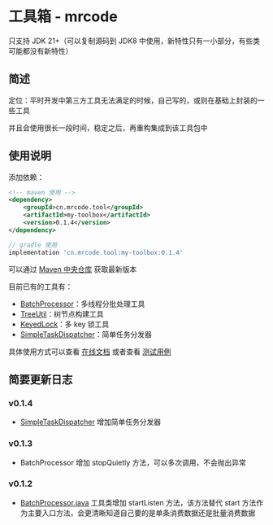 # 工具箱 - mrcode

只支持 JDK 21+（可以复制源码到 JDK8 中使用，新特性只有一小部分，有些类可能都没有新特性）

## 简述
定位：平时开发中第三方工具无法满足的时候，自己写的，或则在基础上封装的一些工具

并且会使用很长一段时间，稳定之后，再重构集成到该工具包中

## 使用说明
添加依赖：

```xml
<!-- maven 使用 -->
<dependency>
    <groupId>cn.mrcode.tool</groupId>
    <artifactId>my-toolbox</artifactId>
    <version>0.1.4</version>
</dependency>
```
```groovy
// gradle 使用
implementation 'cn.mrcode.tool:my-toolbox:0.1.4'
```
可以通过 [Maven 中央仓库](https://central.sonatype.com/artifact/cn.mrcode.tool/my-toolbox) 获取最新版本

目前已有的工具有：
- [BatchProcessor](src%2Fmain%2Fjava%2Fcn%2Fmrcode%2Ftool%2Fmytoolbox%2Fthread%2FBatchProcessor.java)：多线程分批处理工具
- [TreeUtil](src%2Fmain%2Fjava%2Fcn%2Fmrcode%2Ftool%2Fmytoolbox%2Flang%2Ftree%2FTreeUtil.java)：树节点构建工具
- [KeyedLock](src%2Fmain%2Fjava%2Fcn%2Fmrcode%2Ftool%2Fmytoolbox%2Fconcurrent%2Fkeyedlock%2FKeyedLock.java)：多 key 锁工具
- [SimpleTaskDispatcher](src%2Fmain%2Fjava%2Fcn%2Fmrcode%2Ftool%2Fmytoolbox%2Fthread%2FSimpleTaskDispatcher.java)：简单任务分发器

具体使用方式可以查看 [在线文档](https://www.yuque.com/mrcode.cn/note-combat/ypxy8nhgzclg2psk) 或者查看 [测试用例](https://github.com/zq99299/my-toolbox/tree/main/src/test/java/cn/mrcode/tool/mytoolbox)

## 简要更新日志
### v0.1.4
- [SimpleTaskDispatcher](src%2Fmain%2Fjava%2Fcn%2Fmrcode%2Ftool%2Fmytoolbox%2Fthread%2FSimpleTaskDispatcher.java) 增加简单任务分发器

### v0.1.3
- BatchProcessor 增加 stopQuietly 方法，可以多次调用，不会抛出异常
### v0.1.2
- [BatchProcessor.java](src%2Fmain%2Fjava%2Fcn%2Fmrcode%2Ftool%2Fmytoolbox%2Fthread%2FBatchProcessor.java) 工具类增加 startListen 方法，该方法替代 start 方法作为主要入口方法，会更清晰知道自己要的是单条消费数据还是批量消费数据
